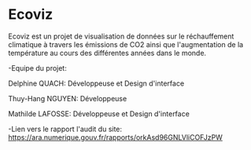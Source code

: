 # Ecoviz

Ecoviz est un projet de visualisation de données sur le réchauffement climatique à travers les émissions de CO2 ainsi que l'augmentation de la température au cours des différentes années dans le monde.




-Equipe du projet:

  Delphine QUACH: Développeuse et Design d'interface

  Thuy-Hang NGUYEN: Développeuse
  
  Mathilde LAFOSSE: Développeuse et Design d'interface




-Lien vers le rapport l'audit du site: https://ara.numerique.gouv.fr/rapports/orkAsd96GNLVliCOFJzPW
